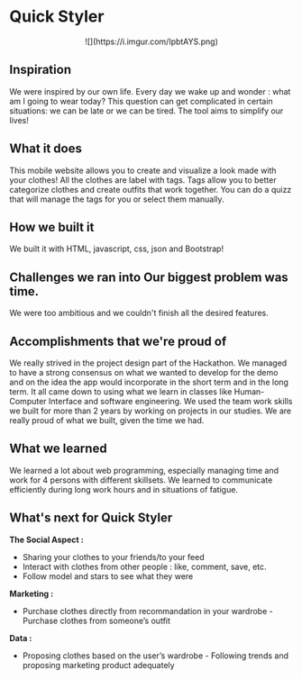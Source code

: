 

# Quick Styler

<center> ![](https://i.imgur.com/IpbtAYS.png) </center>

## Inspiration 





We were inspired by our own life. Every day we wake up and wonder : what am I going to wear today? This question can get complicated in certain situations: we can be late or we can be tired. The tool aims to simplify our lives! 



## What it does 

This mobile website allows you to create and visualize a look made with your clothes! All the clothes are label with tags. Tags allow you to better categorize clothes and create outfits that work together. You can do a quizz that will manage the tags for you or select them manually.  

## How we built it

We built it with HTML, javascript, css, json and Bootstrap!  

## Challenges we ran into Our biggest problem was time.

 We were too ambitious and we couldn't finish all the desired features. 

## Accomplishments that we're proud of 

We really strived in the project design part of the Hackathon. We managed to have a strong consensus on what we wanted to develop for the demo and on the idea the app would incorporate in the short term and in the long term. It all came down to using what we learn in classes like Human-Computer Interface and software engineering. We used the team work skills we built for more than 2 years by working on projects in our studies. We are really proud of what we built, given the time we had. 

## What we learned 

We learned a lot about web programming, especially managing time and work for 4 persons with different skillsets. We learned to communicate efficiently during long work hours and in situations of fatigue. 

## What's next for Quick Styler 

**The Social Aspect :**  

* Sharing your clothes to your friends/to your feed
* Interact with clothes from other people : like, comment, save, etc.
* Follow model and stars to see what they were

**Marketing :** 

* Purchase clothes directly from recommandation in your wardrobe - Purchase clothes from someone’s outfit 

**Data :** 

* Proposing clothes based on the user’s wardrobe - Following trends and proposing marketing product adequately
